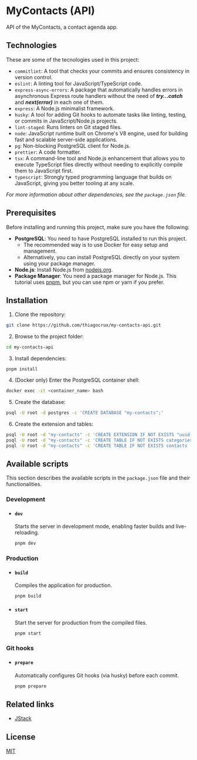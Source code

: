 # MyContacts (API)

API of the MyContacts, a contact agenda app.

## Technologies

These are some of the tecnologies used in this project:

- `commitlint`: A tool that checks your commits and ensures consistency in version control.
- `eslint`: A linting tool for JavaScript/TypeScript code.
- `express-async-errors`: A package that automatically handles errors in asynchronous Express route handlers without the need of **_try...catch_** and **_next(error)_** in each one of them.
- `express`: A Node.js minimalist framework.
- `husky`: A tool for adding Git hooks to automate tasks like linting, testing, or commits in JavaScript/Node.js projects.
- `lint-staged`: Runs linters on Git staged files.
- `node`: JavaScript runtime built on Chrome's V8 engine, used for building fast and scalable server-side applications.
- `pg`: Non-blocking PostgreSQL client for Node.js.
- `prettier`: A code formatter.
- `tsx`: A command-line tool and Node.js enhancement that allows you to execute TypeScript files directly without needing to explicitly compile them to JavaScript first.
- `typescript`: Strongly typed programming language that builds on JavaScript, giving you better tooling at any scale.

_For more information about other dependencies, see the `package.json` file._

## Prerequisites

Before installing and running this project, make sure you have the following:

- **PostgreSQL**: You need to have PostgreSQL installed to run this project.
  - The recommended way is to use Docker for easy setup and management.
  - Alternatively, you can install PostgreSQL directly on your system using your package manager.
- **Node.js**: Install Node.js from [nodejs.org](https://nodejs.org/).
- **Package Manager**: You need a package manager for Node.js. This tutorial uses [pnpm](https://pnpm.io/), but you can use npm or yarn if you prefer.

## Installation

1. Clone the repository:

```bash
git clone https://github.com/thiagocrux/my-contacts-api.git
```

2. Browse to the project folder:

```bash
cd my-contacts-api
```

3. Install dependencies:

```
pnpm install
```

4. (Docker only) Enter the PostgreSQL container shell:

```sh
docker exec -it <container_name> bash
```

5. Create the database:

```sh
psql -U root -d postgres -c 'CREATE DATABASE "my-contacts";'
```

6. Create the extension and tables:

```sh
psql -U root -d "my-contacts" -c 'CREATE EXTENSION IF NOT EXISTS "uuid-ossp";'
psql -U root -d "my-contacts" -c 'CREATE TABLE IF NOT EXISTS categories (id UUID NOT NULL UNIQUE DEFAULT uuid_generate_v4(), name VARCHAR NOT NULL);'
psql -U root -d "my-contacts" -c 'CREATE TABLE IF NOT EXISTS contacts (id UUID NOT NULL UNIQUE DEFAULT uuid_generate_v4(), name VARCHAR NOT NULL, email VARCHAR UNIQUE, phone VARCHAR, category_id UUID, FOREIGN KEY(category_id) REFERENCES categories(id));'
```

## Available scripts

This section describes the available scripts in the `package.json` file and their functionalities.

### Development

- #### `dev`

  Starts the server in development mode, enabling faster builds and live-reloading.

  ```bash
  pnpm dev
  ```

### Production

- #### `build`

  Compiles the application for production.

  ```bash
  pnpm build
  ```

- #### `start`

  Start the server for production from the compiled files.

  ```bash
  pnpm start
  ```

### Git hooks

- #### `prepare`

  Automatically configures Git hooks (via husky) before each commit.

  ```bash
  pnpm prepare
  ```

## Related links

- [JStack](https://app.jstack.com.br/)

## License

[MIT](https://choosealicense.com/licenses/mit/)
